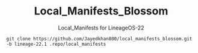 <h1 align="center" id="title">Local_Manifests_Blossom</h1>
<p align="center" id="description">Local_Manifests for LineageOS-22 </p>

```
git clone https://github.com/Jayedkhan800/local_manifests_blossom.git -b lineage-22.1 .repo/local_manifests
```
